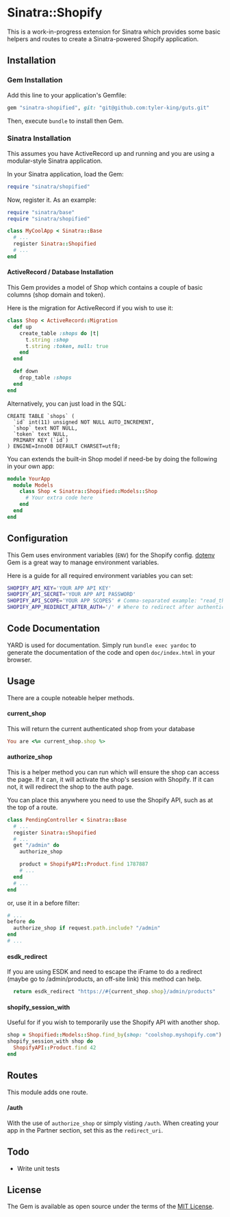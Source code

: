 # Sinatra::Shopify

This is a work-in-progress extension for Sinatra which provides some basic helpers and routes to create a Sinatra-powered Shopify application.

## Installation

### Gem Installation

Add this line to your application's Gemfile:

``` ruby
gem "sinatra-shopified", git: "git@github.com:tyler-king/guts.git"
```

Then, execute `bundle` to install then Gem.

### Sinatra Installation

This assumes you have ActiveRecord up and running and you are using a modular-style Sinatra application.

In your Sinatra application, load the Gem:

``` ruby
require "sinatra/shopified"
```

Now, register it. As an example:

``` ruby
require "sinatra/base"
require "sinatra/shopified"

class MyCoolApp < Sinatra::Base
  # ...
  register Sinatra::Shopified
  # ...
end
```

#### ActiveRecord / Database Installation

This Gem provides a model of Shop which contains a couple of basic columns (shop domain and token).

Here is the migration for ActiveRecord if you wish to use it:

``` ruby
class Shop < ActiveRecord::Migration
  def up
    create_table :shops do |t|
      t.string :shop
      t.string :token, null: true
    end
  end

  def down
    drop_table :shops
  end
end
```

Alternatively, you can just load in the SQL:

``` 
CREATE TABLE `shops` (
  `id` int(11) unsigned NOT NULL AUTO_INCREMENT,
  `shop` text NOT NULL,
  `token` text NULL,
  PRIMARY KEY (`id`)
) ENGINE=InnoDB DEFAULT CHARSET=utf8;
```

You can extends the built-in Shop model if need-be by doing the following in your own app:

``` ruby
module YourApp
  module Models
    class Shop < Sinatra::Shopified::Models::Shop
      # Your extra code here
    end
  end
end
```

## Configuration

This Gem uses environment variables (`ENV`) for the Shopify config. [dotenv](https://rubygems.org/gems/dotenv) Gem is a great way to manage environment variables.

Here is a guide for all required environment variables you can set:

``` bash
SHOPIFY_API_KEY='YOUR APP API KEY'
SHOPIFY_API_SECRET='YOUR APP API PASSWORD'
SHOPIFY_API_SCOPE='YOUR APP SCOPES' # Comma-separated example: "read_themes,write_themes"
SHOPIFY_APP_REDIRECT_AFTER_AUTH='/' # Where to redirect after authentication is completed (example: /admin)
```

## Code Documentation

YARD is used for documentation. Simply run `bundle exec yardoc` to generate the documentation of the code and open `doc/index.html` in your browser.

## Usage

There are a couple noteable helper methods.

#### current_shop

This will return the current authenticated shop from your database

``` ruby
You are <%= current_shop.shop %>
```

#### authorize_shop

This is a helper method you can run which will ensure the shop can access the page. If it can, it will activate the shop's session with Shopify. If it can not, it will redirect the shop to the auth page.

You can place this anywhere you need to use the Shopify API, such as at the top of a route.

``` ruby
class PendingController < Sinatra::Base
  # ...
  register Sinatra::Shopified
  # ...
  get "/admin" do
    authorize_shop

    product = ShopifyAPI::Product.find 1787887
    # ...
  end
  # ...
end
```

or, use it in a before filter:

``` ruby
# ...
before do
  authorize_shop if request.path.include? "/admin"
end
# ...
```

#### esdk_redirect

If you are using ESDK and need to escape the iFrame to do a redirect (maybe go to /admin/products, an off-site link) this method can help.

``` ruby
  return esdk_redirect "https://#{current_shop.shop}/admin/products"
```

#### shopify_session_with

Useful for if you wish to temporarily use the Shopify API with another shop.

``` ruby
shop = Shopified::Models::Shop.find_by(shop: "coolshop.myshopify.com")
shopify_session_with shop do
  ShopifyAPI::Product.find 42
end
```

## Routes

This module adds one route.

#### /auth

With the use of `authorize_shop` or simply visting `/auth`. When creating your app in the Partner section, set this as the `redirect_uri`.

## Todo

+ Write unit tests

## License

The Gem is available as open source under the terms of the [MIT License](http://opensource.org/licenses/MIT).

